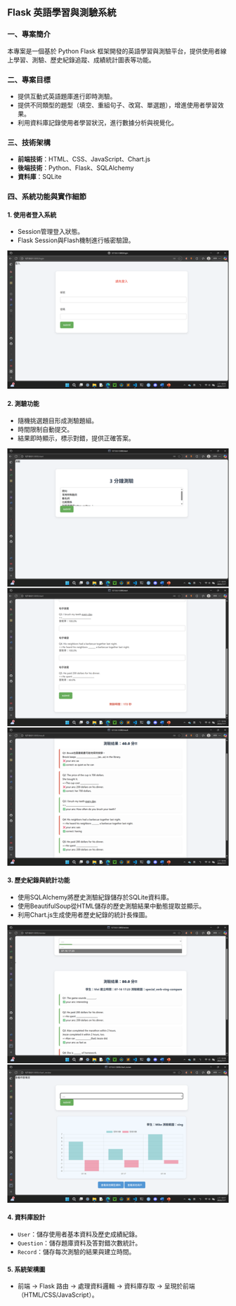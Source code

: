 ## Flask 英語學習與測驗系統

### 一、專案簡介

本專案是一個基於 Python Flask 框架開發的英語學習與測驗平台，提供使用者線上學習、測驗、歷史紀錄追蹤、成績統計圖表等功能。

### 二、專案目標

* 提供互動式英語題庫進行即時測驗。
* 提供不同類型的題型（填空、重組句子、改寫、單選題），增進使用者學習效果。
* 利用資料庫記錄使用者學習狀況，進行數據分析與視覺化。

### 三、技術架構

* **前端技術**：HTML、CSS、JavaScript、Chart.js
* **後端技術**：Python、Flask、SQLAlchemy
* **資料庫**：SQLite

### 四、系統功能與實作細節

#### 1. 使用者登入系統

* Session管理登入狀態。
* Flask Session與Flash機制進行帳密驗證。

![登入](static/screenshot/login.png)

#### 2. 測驗功能

* 隨機挑選題目形成測驗題組。
* 時間限制自動提交。
* 結果即時顯示，標示對錯，提供正確答案。

![選擇測驗範圍](static/screenshot/choose-quiz-scopes.png)
![測驗介面](static/screenshot/quiz.png)
![測驗結果顯示](static/screenshot/quiz-result.png)

#### 3. 歷史紀錄與統計功能

* 使用SQLAlchemy將歷史測驗紀錄儲存於SQLite資料庫。
* 使用BeautifulSoup從HTML儲存的歷史測驗結果中動態提取並顯示。
* 利用Chart.js生成使用者歷史紀錄的統計長條圖。

![使用者歷史單筆紀錄查看](static/screenshot/history.png)
![使用者某範圍長條圖統計](static/screenshot/chart.png)

#### 4. 資料庫設計

* `User`：儲存使用者基本資料及歷史成績紀錄。
* `Question`：儲存題庫資料及答對錯次數統計。
* `Record`：儲存每次測驗的結果與建立時間。

#### 5. 系統架構圖

* 前端 → Flask 路由 → 處理資料邏輯 → 資料庫存取 → 呈現於前端（HTML/CSS/JavaScript）。
